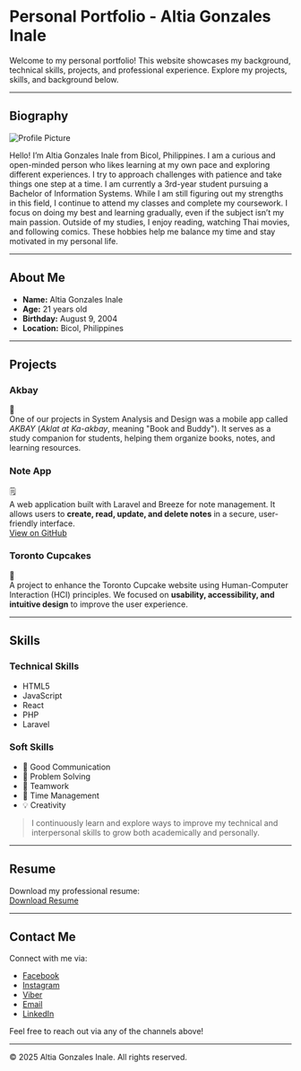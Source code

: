 # Personal Portfolio - Altia Gonzales Inale

Welcome to my personal portfolio! This website showcases my background, technical skills, projects, and professional experience. Explore my projects, skills, and background below.

---

## Biography

![Profile Picture](./assets/Head.jpg)

Hello! I’m Altia Gonzales Inale from Bicol, Philippines. I am a curious and open-minded person who likes learning at my own pace and exploring different experiences. I try to approach challenges with patience and take things one step at a time.  I am currently a 3rd-year student pursuing a Bachelor of Information Systems. While I am still figuring out my strengths in this field, I continue to attend my classes and complete my coursework. I focus on doing my best and learning gradually, even if the subject isn’t my main passion. Outside of my studies, I enjoy reading, watching Thai movies, and following comics. These hobbies help me balance my time and stay motivated in my personal life.

---

## About Me

- **Name:** Altia Gonzales Inale  
- **Age:**  21 years old  
- **Birthday:** August 9, 2004  
- **Location:** Bicol, Philippines  

---

## Projects

### Akbay
📖  
One of our projects in System Analysis and Design was a mobile app called *AKBAY* (*Aklat at Ka-akbay*, meaning "Book and Buddy"). It serves as a study companion for students, helping them organize books, notes, and learning resources.  

### Note App
🗒  
A web application built with Laravel and Breeze for note management. It allows users to **create, read, update, and delete notes** in a secure, user-friendly interface.  
[View on GitHub](https://github.com/MarkJasonPatron/note-app)

### Toronto Cupcakes
🧁  
A project to enhance the Toronto Cupcake website using Human-Computer Interaction (HCI) principles. We focused on **usability, accessibility, and intuitive design** to improve the user experience.

---

## Skills

### Technical Skills
- HTML5
- JavaScript
- React
- PHP
- Laravel

### Soft Skills
- 🤝 Good Communication
- 🧠 Problem Solving
- 👥 Teamwork
- 🎯 Time Management
- 💡 Creativity

> I continuously learn and explore ways to improve my technical and interpersonal skills to grow both academically and personally.

---

## Resume

Download my professional resume:  
[Download Resume](./resume.pdf)

---

## Contact Me

Connect with me via:

- [Facebook](https://www.facebook.com/thea.liane.gonzales.inale)  
- [Instagram](https://www.instagram.com/sisthea_inale)  
- [Viber](viber://chat?number=09926301295)  
- [Email](mailto:inalealtia15@gmail.com)  
- [LinkedIn](https://www.linkedin.com/in/altia-inale-723461289/)

Feel free to reach out via any of the channels above!

---

© 2025 Altia Gonzales Inale. All rights reserved.
